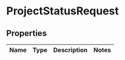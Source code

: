 # ProjectStatusRequest

## Properties
Name | Type | Description | Notes
------------ | ------------- | ------------- | -------------
